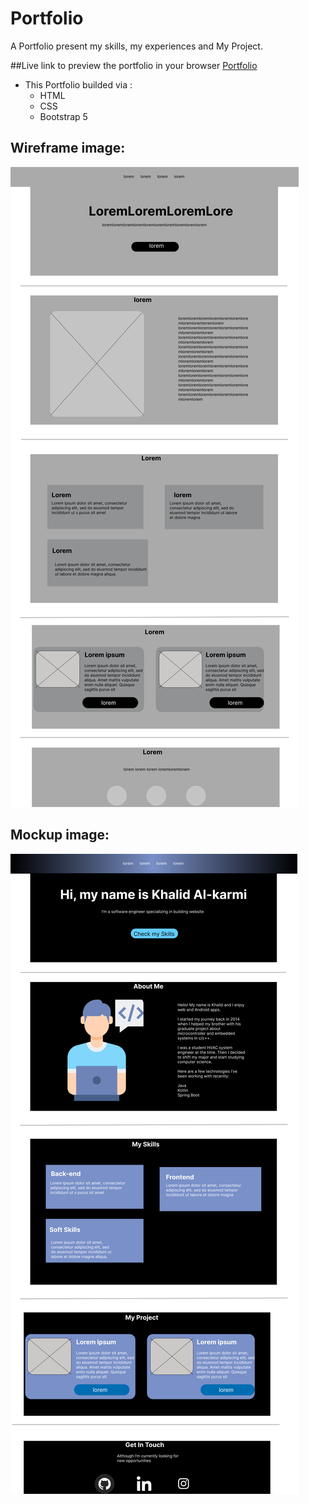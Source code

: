 # Portfolio

A Portfolio present my skills, my experiences and My Project.

##Live link to preview the portfolio in your browser
[Portfolio](https://khalledalkarmi.github.io/Portfolio/)

* This Portfolio builded via :
  - HTML
  - CSS
  - Bootstrap 5
##  Wireframe image:


![Wireframe image](./images/Home.png "Wireframe image")

##  Mockup image:


![Mockup image](./images/homeMock.png "Mockup image")

